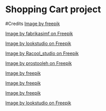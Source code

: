 # Shopping Cart project


#Credits 
<a href="https://www.freepik.com/free-photo/clothes-clothing-store_4452895.htm#fromView=search&page=1&position=51&uuid=ed00314d-e98e-4e7a-a79a-7c7140dea68f">Image by freepik</a>

<a href="https://www.freepik.com/free-photo/baby-clothes-boys-wooden-background_21106410.htm#fromView=search&page=1&position=47&uuid=5ffce3c6-f76d-4c3a-85fc-108c4df646aa">Image by fabrikasimf on Freepik</a>

<a href="https://www.freepik.com/free-photo/women-white-t-shirts-black-polka-dot-outfits-posing-beige-wall_12860689.htm#fromView=search&page=1&position=22&uuid=8c58e75f-d75f-430a-9e8d-7f5ec533030a">Image by lookstudio on Freepik</a>

<a href="https://www.freepik.com/free-photo/funny-kid-isolated-white_6118421.htm#fromView=search&page=1&position=1&uuid=54a7349f-e1af-4d81-b8ce-138d6f7c78c7">Image by Racool_studio on Freepik</a>

<a href="https://www.freepik.com/free-photo/girls-with-coffe_1342259.htm#fromView=search&page=1&position=49&uuid=76295256-bde5-4e6d-a39f-e74cc0d3ba23">Image by prostooleh on Freepik</a>

<a href="https://www.freepik.com/free-photo/close-up-flannel-shirt-detail_30117429.htm#fromView=search&page=1&position=25&uuid=a3a2efa0-e7b9-4af4-a8d3-93422a41073f">Image by freepik</a>

<a href="https://www.freepik.com/free-photo/cute-girl-wearing-bikini_29963755.htm#fromView=search&page=1&position=26&uuid=45f60b3c-103d-4a80-be84-7885d3d372f8">Image by freepik</a>

<a href="https://www.freepik.com/free-photo/full-shot-kids-posing-together_33625875.htm#fromView=search&page=1&position=1&uuid=b779cf02-e5f9-4dfc-ba01-07b4c0f4af47">Image by freepik</a>

<a href="https://www.freepik.com/free-photo/enthusiastic-red-haired-girl-dancing-vintage-straw-hat-gray-wall-indoor-photo-glad-curly-lady-yellow-outfit_11577140.htm#fromView=search&page=1&position=8&uuid=b9be9e9f-78dd-4040-90c5-7d5e3c00b55f">Image by lookstudio on Freepik</a>
